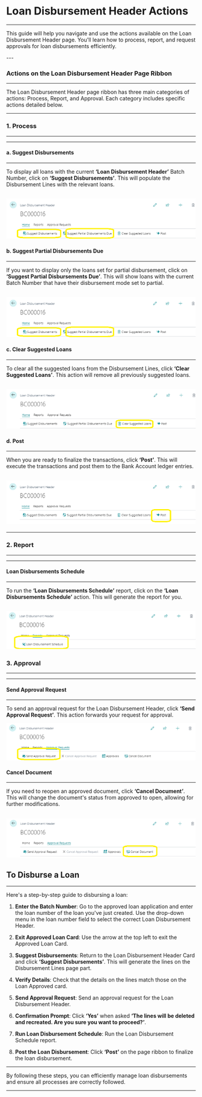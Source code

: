 # Loan Disbursement Header Actions
---

<div class="customized-intro-container" id="introduction">
    <p>This guide will help you navigate and use the actions available on the Loan Disbursement Header page. You'll learn how to process, report, and request approvals for loan disbursements efficiently.</p>
</div>
---

### Actions on the Loan Disbursement Header Page Ribbon
---

The Loan Disbursement Header page ribbon has three main categories of actions: Process, Report, and Approval. Each category includes specific actions detailed below.

---
### 1. Process
---

---
#### a. Suggest Disbursements
---

To display all loans with the current **‘Loan Disbursement Header’** Batch Number, click on **‘Suggest Disbursements’**. This will populate the Disbursement Lines with the relevant loans.

![alt text](image-3.png)
---
#### b. Suggest Partial Disbursements Due
---

If you want to display only the loans set for partial disbursement, click on **‘Suggest Partial Disbursements Due’**. This will show loans with the current Batch Number that have their disbursement mode set to partial.

![alt text](image-4.png)
---
#### c. Clear Suggested Loans
---

To clear all the suggested loans from the Disbursement Lines, click **‘Clear Suggested Loans’**. This action will remove all previously suggested loans.

![alt text](image-5.png)
---
#### d. Post
---

When you are ready to finalize the transactions, click **‘Post’**. This will execute the transactions and post them to the Bank Account ledger entries.

![alt text](image-6.png)
---

---
### 2. Report
---

---
#### Loan Disbursements Schedule
---

To run the **‘Loan Disbursements Schedule’** report, click on the **‘Loan Disbursements Schedule’** action. This will generate the report for you.

![alt text](image-7.png)
---
### 3. Approval
---

---
#### Send Approval Request
---

To send an approval request for the Loan Disbursement Header, click **‘Send Approval Request’**. This action forwards your request for approval.

![alt text](image-8.png)

#### Cancel Document
---

If you need to reopen an approved document, click **‘Cancel Document’**. This will change the document's status from approved to open, allowing for further modifications.

![alt text](image-9.png)
---
## To Disburse a Loan
---

Here's a step-by-step guide to disbursing a loan:

1. **Enter the Batch Number**: Go to the approved loan application and enter the loan number of the loan you've just created. Use the drop-down menu in the loan number field to select the correct Loan Disbursement Header.

   <!-- ![Batch Number Field](./path-to-your-screenshot/batch-number-field.png) -->

2. **Exit Approved Loan Card**: Use the arrow at the top left to exit the Approved Loan Card.

   <!-- ![Exit Approved Loan Card](./path-to-your-screenshot/exit-approved-loan-card.png) -->

3. **Suggest Disbursements**: Return to the Loan Disbursement Header Card and click **‘Suggest Disbursements’**. This will generate the lines on the Disbursement Lines page part.

   <!-- ![Disbursement Lines](./path-to-your-screenshot/disbursement-lines.png) -->

4. **Verify Details**: Check that the details on the lines match those on the Loan Approved card.

5. **Send Approval Request**: Send an approval request for the Loan Disbursement Header.

6. **Confirmation Prompt**: Click **‘Yes’** when asked **‘The lines will be deleted and recreated. Are you sure you want to proceed?’**.

   <!-- ![Confirmation Prompt](./path-to-your-screenshot/confirmation-prompt.png) -->

7. **Run Loan Disbursement Schedule**: Run the Loan Disbursement Schedule report.

   <!-- ![Run Loan Disbursement Schedule](./path-to-your-screenshot/run-loan-disbursement-schedule.png) -->

8. **Post the Loan Disbursement**: Click **‘Post’** on the page ribbon to finalize the loan disbursement.

   <!-- ![Post Loan Disbursement](./path-to-your-screenshot/post-loan-disbursement.png) -->


---
By following these steps, you can efficiently manage loan disbursements and ensure all processes are correctly followed.

---

